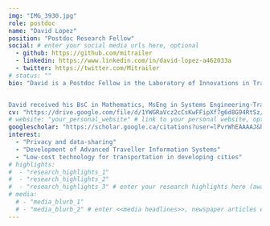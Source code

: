 ```yaml
---
img: "IMG_3930.jpg"
role: postdoc
name: "David Lopez"
position: "Postdoc Research Fellow"
social: # enter your social media urls here, optional
  - github: https://github.com/mitrailer
  - linkedin: https://www.linkedin.com/in/david-lopez-a462033a
  - twitter: https://twitter.com/Mitrailer
# status: ""
bio: "David is a Postdoc Fellow in the Laboratory of Innovations in Transportation at Ryerson University supervised by [Dr. Bilal Farooq](../farooq-b). David's research is focused on cybersecurity and privacy management systems for smart mobility. He is currently developing a comprehensive Blockchain framework for private and secure transactions of transportation data. He is also exploring the use of Blockchain in privacy-aware distribute transportation models. 


David received his BsC in Mathematics, MsEng in Systems Engineering-Transportation (with Honours) and PhD in Systems Engineering-Transportation from the [Universidad Nacional Autónoma de México (UNAM)](https://www.unam.mx/)." # enter your short bio here (markdown format compatible)
cv: "https://drive.google.com/file/d/1YWGRaVcz2cCsKwFFipXf7g6d8G94RtSz/view?usp=sharing" # link to your CV online, optional
# website: "your_personal_website" # link to your personal website, optional
googlescholar: "https://scholar.google.ca/citations?user=lPvrWhEAAAAJ&hl=en" # link to your google scholar profile, optional
interest:
  - "Privacy and data-sharing"
  - "Development of Advanced Traveller Information Systems"
  - "Low-cost technology for transportation in developing cities"
# highlights:
#  - "research_highlights_1"
#  - "research_highlights_2"
#  - "research_highlights_3" # enter your research highlights here (awards, achievements, etc.), optional
# media:
  # - "media_blurb_1"
  # - "media_blurb_2" # enter <<media headlines>>, newspaper articles etc...
---
```

